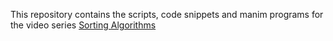 This repository contains the scripts, code snippets and manim programs for the video series [Sorting Algorithms](https://www.youtube.com/watch?v=8t0a8NjJYcM&list=PLjq8XPiJ1qxMVAAkP7IQc0iXi2Dl4bmQ_)
